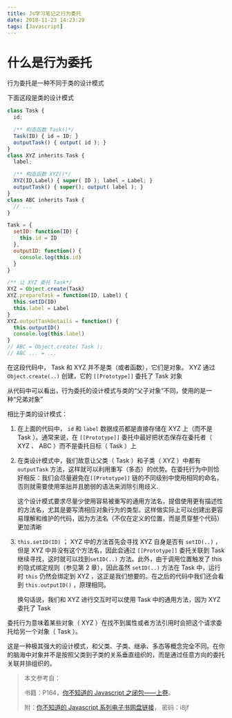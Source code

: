```yaml
---
title: Js学习笔记之行为委托
date: 2018-11-23 14:23:29
tags: [Javascript]
---
```


# 什么是行为委托

行为委托是一种不同于类的设计模式

<!-- more -->

下面这段是类的设计模式

```js
class Task {
  id;

  /** 构造函数 Task()*/
  Task(ID) { id = ID; }
  outputTask() { output( id ); }
}
class XYZ inherits Task {
  label;

  /** 构造函数 XYZ()*/
  XYZ(ID,Label) { super( ID ); label = Label; }
  outputTask() { super(); output( label ); }
}
class ABC inherits Task {
  // ...
}
```

```js
Task = {
  setID: function(ID) {
    this.id = ID
  },
  outputID: function() {
    console.log(this.id)
  }
}

/** 让 XYZ 委托 Task*/
XYZ = Object.create(Task)
XYZ.prepareTask = function(ID, Label) {
  this.setID(ID)
  this.label = Label
}
XYZ.outputTaskDetails = function() {
  this.outputID()
  console.log(this.label)
}
// ABC = Object.create( Task );
// ABC ... = ...
```

在这段代码中， Task 和 XYZ 并不是类（或者函数），它们是对象。 XYZ 通过 `Object.create(..)` 创建，它的 `[[Prototype]]` 委托了 Task 对象

从代码中可以看出，行为委托的设计模式与类的“父子对象”不同，使用的是一种“兄弟对象”

相比于类的设计模式：

1. 在上面的代码中， `id` 和 `label` 数据成员都是直接存储在 XYZ 上（而不是 Task ）。通常来说，在 `[[Prototype]]` 委托中最好把状态保存在委托者（ XYZ 、 ABC ）而不是委托目标（ Task ）上

2. 在类设计模式中，我们故意让父类（ Task ）和子类（ XYZ ）中都有 `outputTask` 方法，这样就可以利用重写（多态）的优势。在委托行为中则恰好相反：我们会尽量避免在`[[Prototype]]` 链的不同级别中使用相同的命名，否则就需要使用笨拙并且脆弱的语法来消除引用歧义.

   这个设计模式要求尽量少使用容易被重写的通用方法名，提倡使用更有描述性的方法名，尤其是要写清相应对象行为的类型。这样做实际上可以创建出更容易理解和维护的代码，因为方法名（不仅在定义的位置，而是贯穿整个代码）更加清晰

3. `this.setID(ID)` ； XYZ 中的方法首先会寻找 XYZ 自身是否有 `setID(..)` ，但是 XYZ 中并没有这个方法名，因此会通过 `[[Prototype]]` 委托关联到 Task 继续寻找，这时就可以找到`setID(..)` 方法。此外，由于调用位置触发了 this 的隐式绑定规则（参见第 2 章），因此虽然 `setID(..)` 方法在 Task 中，运行时 `this` 仍然会绑定到 XYZ ，这正是我们想要的。在之后的代码中我们还会看到 `this.outputID()` ，原理相同。

   换句话说，我们和 XYZ 进行交互时可以使用 Task 中的通用方法，因为 XYZ 委托了 Task

委托行为意味着某些对象（ XYZ ）在找不到属性或者方法引用时会把这个请求委托给另一个对象（ Task ）。

这是一种极其强大的设计模式，和父类、子类、继承、多态等概念完全不同。在你的脑海中对象并不是按照父类到子类的关系垂直组织的，而是通过任意方向的委托关联并排组织的。

> 本文参考自：
>
> 书籍：P164，[你不知道的 Javascript 之闭包——上卷](https://book.douban.com/subject/26351021/)。
>
> 附：[你不知道的 Javascript 系列电子书网盘链接](https://pan.baidu.com/s/16SXRXo4jXDO_RZHphWv0oA)， 密码：i8jf
